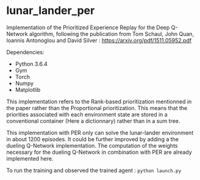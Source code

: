 # lunar_lander_per

Implementation of the Prioritized Experience Replay for the Deep Q-Network algorithm, following the publication from Tom Schaul, John Quan, Ioannis Antonoglou and David Silver : https://arxiv.org/pdf/1511.05952.pdf

Dependencies: 
- Python 3.6.4
- Gym
- Torch
- Numpy
- Matplotlib

This implementation refers to the Rank-based prioritization mentionned in the paper rather than the Proportional prioritization. This means that the priorities associated with each environment state are stored in a conventional container (Here a dictionnary) rather than in a sum tree.

This implementation with PER only can solve the lunar-lander environment in about 1200 episodes. It could be further improved by adding a the dueling Q-Network implementation. The computation of the weights necessary for the dueling Q-Network in combination with PER are already implemented here. 

To run the training and observed the trained agent : `python launch.py`
